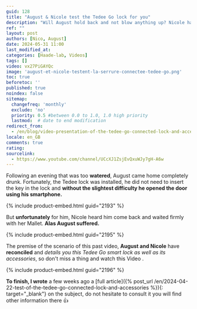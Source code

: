 ```yaml
---
guid: 128
title: "August & Nicole test the Tedee Go lock for you"
description: "Will August hold back and not blow anything up? Nicole has no interest in keeping an eye on things, especially since he came home completely drunk that morning!"
ref: ""
layout: post
authors: [Nico, August]
date: 2024-05-31 11:00
last_modified_at: 
categories: [Haade-lab, Videos]
tags: []
video: vx27PiGAYQc
image: 'august-et-nicole-testent-la-serrure-connectee-tedee-go.png'
toc: true
beforetoc: ''
published: true
noindex: false
sitemap:
  changefreq: 'monthly'
  exclude: 'no'
  priority: 0.5 #between 0.0 to 1.0, 1.0 high priority
  lastmod:  # date to end modification
redirect_from:
  - /en/blog/video-presentation-of-the-tedee-go-connected-lock-and-accessories-august-&-nicole-forever
locale: en_GB
comments: true
rating:  
sourcelink:
  - https://www.youtube.com/channel/UCcXJ1ZsjEvQxuWJy7gH-A6w
---
```

Following an evening that was too **watered**, August came home completely drunk. Fortunately, the Tedee lock was installed, he did not need to insert the key in the lock and **without the slightest difficulty he opened the door using his smartphone.**

{% include product-embed.html guid="2193" %}

But **unfortunately** for him, Nicole heard him come back and waited firmly with her Mallet.
**Alas August suffered.**

{% include product-embed.html guid="2195" %}

The premise of the scenario of this past video, **August and Nicole** have **reconciled** and *details you this Tedee Go smart lock as well as its accessories*, so don't miss a thing and watch this Video .

{% include product-embed.html guid="2196" %}

**To finish, I wrote** a few weeks ago a [full article]({% post_url /en/2024-04-22-test-of-the-tedee-go-connected-lock-and-accessories %}){: target="_blank"} on the subject, do not hesitate to consult it you will find other information there 👍

